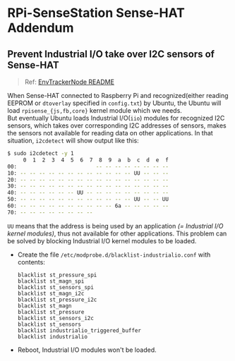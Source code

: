 RPi-SenseStation Sense-HAT Addendum
===================================

Prevent Industrial I/O take over I2C sensors of Sense-HAT
---------------------------------------------------------
> Ref: [EnvTrackerNode README](https://github.com/J-Pai/EnvTrackerNode/blob/master/README.md#raspberry-pi-setup)

When Sense-HAT connected to Raspberry Pi and recognized(either reading EEPROM or `dtoverlay` specified in `config.txt`) by Ubuntu, the Ubuntu will load `rpisense_{js,fb,core}` kernel module which we needs.  
But eventually Ubuntu loads Industrial I/O(`iio`) modules for recognized I2C sensors, which takes over corresponding I2C addresses of sensors, makes the sensors not available for reading data on other applications. In that situation, `i2cdetect` will show output like this:
```sh
$ sudo i2cdetect -y 1
     0  1  2  3  4  5  6  7  8  9  a  b  c  d  e  f
00:                         -- -- -- -- -- -- -- --
10: -- -- -- -- -- -- -- -- -- -- -- -- UU -- -- --
20: -- -- -- -- -- -- -- -- -- -- -- -- -- -- -- --
30: -- -- -- -- -- -- -- -- -- -- -- -- -- -- -- --
40: -- -- -- -- -- -- UU -- -- -- -- -- -- -- -- --
50: -- -- -- -- -- -- -- -- -- -- -- -- UU -- -- UU
60: -- -- -- -- -- -- -- -- -- -- 6a -- -- -- -- --
70: -- -- -- -- -- -- -- --
```
`UU` means that the address is being used by an application *(= Industrial I/O kernel modules)*, thus not available for other applications. This problem can be solved by blocking Industrial I/O kernel modules to be loaded.

  - Create the file `/etc/modprobe.d/blacklist-industrialio.conf` with contents:
    ```
    blacklist st_pressure_spi
    blacklist st_magn_spi
    blacklist st_sensors_spi
    blacklist st_magn_i2c
    blacklist st_pressure_i2c
    blacklist st_magn
    blacklist st_pressure
    blacklist st_sensors_i2c
    blacklist st_sensors
    blacklist industrialio_triggered_buffer
    blacklist industrialio
    ```
  - Reboot, Industrial I/O modules won't be loaded.
